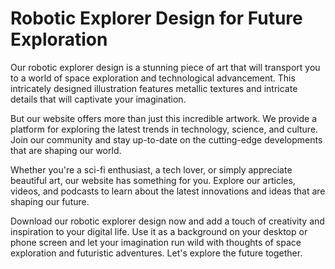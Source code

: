 <!--font:Montserrat-->

# Robotic Explorer Design for Future Exploration

Our robotic explorer design is a stunning piece of art that will transport you to a world of space exploration and technological advancement. This intricately designed illustration features metallic textures and intricate details that will captivate your imagination.

But our website offers more than just this incredible artwork. We provide a platform for exploring the latest trends in technology, science, and culture. Join our community and stay up-to-date on the cutting-edge developments that are shaping our world.

Whether you're a sci-fi enthusiast, a tech lover, or simply appreciate beautiful art, our website has something for you. Explore our articles, videos, and podcasts to learn about the latest innovations and ideas that are shaping our future.

Download our robotic explorer design now and add a touch of creativity and inspiration to your digital life. Use it as a background on your desktop or phone screen and let your imagination run wild with thoughts of space exploration and futuristic adventures. Let's explore the future together.

<!--

Write me markdown content of website with wallpaper:

"An illustration of a robotic explorer, with metallic textures and intricate details."

The header of the page should not be copy of the text but rather a real content of the website which is using this wallpaper.


---


# Robotic Explorer Wallpaper

Welcome to our website featuring an amazing wallpaper of a robotic explorer! This illustration showcases intricate details and metallic textures that will make your desktop or phone screen come alive.

Whether you're a fan of sci-fi, technology, or just love cool wallpapers, this robotic explorer design is sure to impress. Use it as your background and let your imagination run wild with thoughts of space exploration and futuristic adventures.

Download this wallpaper now and add a touch of creativity and inspiration to your digital life.


---


Heading should not include word "wallpaper". The website should not be about the wallpaper itself, wallpaper is just a related background, rewrite whole content.


---


# Explore the Future with Our Robotic Explorer Illustration

Step into the future with our stunning robotic explorer illustration. This intricately designed artwork features metallic textures and intricate details that will transport you to a world of space exploration and technological advancement.

Whether you're a sci-fi enthusiast, a tech lover, or simply appreciate beautiful art, this illustration is sure to captivate your imagination. Use it as a background on your desktop or phone screen to add a touch of creativity and inspiration to your digital life.

Our website offers more than just this incredible illustration. We provide a platform for exploring the latest trends in technology, science, and culture. Join our community and stay up-to-date on the cutting edge developments that are shaping our world.

Download our robotic explorer illustration now and join us on a journey towards the future.


---


Heading is too long, rewrite whole content.


---


# Discover the Future with Our Robotic Explorer Artwork

Experience the future with our stunning robotic explorer artwork. This intricately designed piece features metallic textures and intricate details that will transport you to a world of space exploration and technological advancement.

Our website offers more than just this incredible artwork. We provide a platform for exploring the latest trends in technology, science, and culture. Join our community and stay up-to-date on the cutting-edge developments that are shaping our world.

Whether you're a sci-fi enthusiast, a tech lover, or simply appreciate beautiful art, our website has something for you. Explore our articles, videos, and podcasts to learn about the latest innovations and ideas that are shaping our future.

Download our robotic explorer artwork now and join us on a journey towards the future. Use it as a background on your desktop or phone screen to add a touch of creativity and inspiration to your digital life. Let's discover the future together.


---


Heading is too long, rewrite whole content.


---


# Explore the Future with Our Robotic Explorer Design

Our robotic explorer design is a stunning piece of art that will transport you to a world of space exploration and technological advancement. This intricately designed illustration features metallic textures and intricate details that will captivate your imagination.

But our website offers more than just this incredible artwork. We provide a platform for exploring the latest trends in technology, science, and culture. Join our community and stay up-to-date on the cutting-edge developments that are shaping our world.

Whether you're a sci-fi enthusiast, a tech lover, or simply appreciate beautiful art, our website has something for you. Explore our articles, videos, and podcasts to learn about the latest innovations and ideas that are shaping our future.

Download our robotic explorer design now and add a touch of creativity and inspiration to your digital life. Use it as a background on your desktop or phone screen and let your imagination run wild with thoughts of space exploration and futuristic adventures. Let's explore the future together.


---


Write me a Google font which is best fitting for the website.

Pick from the list:
- Barlow Condensed
- Poppins
- Alegreya
- Exo 2
- Lobster
- Dancing Script
- IBM Plex Sans
- Great Vibes
- Montserrat
- Open Sans
- Roboto
- Futura
- Orbitron
- Inter
- Lato
- Playfair Display
- Raleway


Write just the font name nothing else.


---


Montserrat

-->

